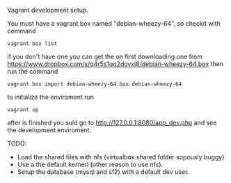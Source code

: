 Vagrant development setup.

You must have a vagrant box named "debian-wheezy-64", so checkit with command

	vagrant box list

if you don't have one you can get the on first downloading one from https://www.dropbox.com/s/q4r5s1qg2dovxi8/debian-wheezy-64.box
then run the command

	vagrant box import debian-wheezy-64.box debian-wheezy-64

to initialize the enviroment run

	vagrant up

after is finished you suld go to http://127.0.0.1:8080/app_dev.php and see the development enviroment.

TODO:
 * Load the shared files with nfs (virtualbox shared folder sopously buggy)
 * Use a the default kernerl (other reason to use nfs).
 * Setup the database (mysql and sf2) with a default dev user.
